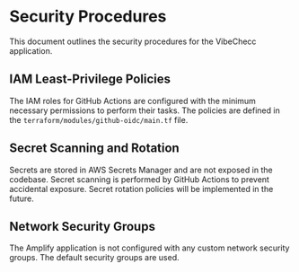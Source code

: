 # Security Procedures

This document outlines the security procedures for the VibeChecc application.

## IAM Least-Privilege Policies

The IAM roles for GitHub Actions are configured with the minimum necessary permissions to perform their tasks. The policies are defined in the `terraform/modules/github-oidc/main.tf` file.

## Secret Scanning and Rotation

Secrets are stored in AWS Secrets Manager and are not exposed in the codebase. Secret scanning is performed by GitHub Actions to prevent accidental exposure. Secret rotation policies will be implemented in the future.

## Network Security Groups

The Amplify application is not configured with any custom network security groups. The default security groups are used.

